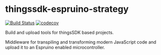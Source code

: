 # thingssdk-espruino-strategy

[![Build Status](https://travis-ci.org/thingsSDK/thingssdk-espruino-strategy.svg?branch=master)](https://travis-ci.org/thingsSDK/thingssdk-espruino-strategy) 
[![codecov](https://codecov.io/gh/thingsSDK/thingssdk-espruino-strategy/branch/master/graph/badge.svg)](https://codecov.io/gh/thingsSDK/thingssdk-espruino-strategy)

Build and upload tools for thingsSDK based projects.

Middleware for transpiling and transforming modern JavaScript code and upload it to an Espruino enabled microcontroller.
